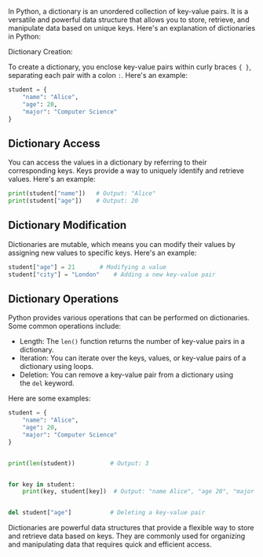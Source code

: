 In Python, a dictionary is an unordered collection of key-value pairs. It is a versatile and powerful data structure that allows you to store, retrieve, and manipulate data based on unique keys. Here's an explanation of dictionaries in Python:

Dictionary Creation:

To create a dictionary, you enclose key-value pairs within curly braces `{ }`, separating each pair with a colon `:`. Here's an example:

```python
student = {
    "name": "Alice",
    "age": 20,
    "major": "Computer Science"
}
```

## Dictionary Access

You can access the values in a dictionary by referring to their corresponding keys. Keys provide a way to uniquely identify and retrieve values. Here's an example:

```python
print(student["name"])   # Output: "Alice"
print(student["age"])    # Output: 20
```

## Dictionary Modification

Dictionaries are mutable, which means you can modify their values by assigning new values to specific keys. Here's an example:

```python
student["age"] = 21       # Modifying a value
student["city"] = "London"    # Adding a new key-value pair
```

## Dictionary Operations

Python provides various operations that can be performed on dictionaries. Some common operations include:

- Length: The `len()` function returns the number of key-value pairs in a dictionary.
- Iteration: You can iterate over the keys, values, or key-value pairs of a dictionary using loops.
- Deletion: You can remove a key-value pair from a dictionary using the `del` keyword.

Here are some examples:

```python
student = {
    "name": "Alice",
    "age": 20,
    "major": "Computer Science"
}


print(len(student))          # Output: 3


for key in student:
    print(key, student[key])  # Output: "name Alice", "age 20", "major Computer Science"


del student["age"]           # Deleting a key-value pair
```

Dictionaries are powerful data structures that provide a flexible way to store and retrieve data based on keys. They are commonly used for organizing and manipulating data that requires quick and efficient access.